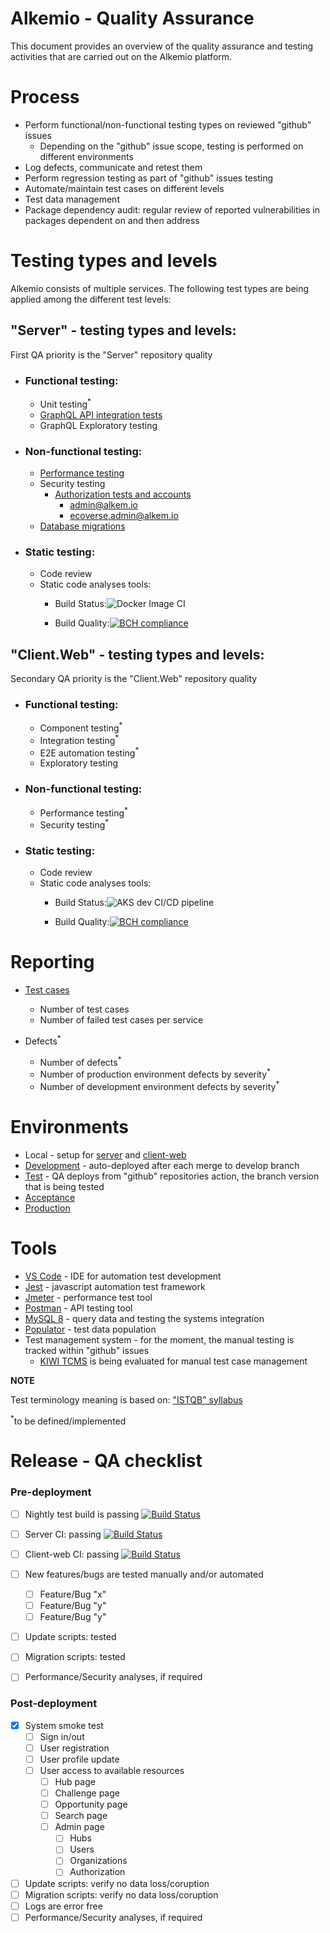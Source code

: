 # Alkemio - Quality Assurance

This document provides an overview of the quality assurance and testing activities that are carried out on the Alkemio platform.

# Process
 
- Perform functional/non-functional testing types on reviewed "github" issues
    - Depending on the "github" issue scope, testing is performed on different environments 
- Log defects, communicate  and retest them
- Perform regression testing as part of "github" issues testing
- Automate/maintain test cases on different levels
- Test data management
- Package dependency audit: regular review of reported vulnerabilities in packages dependent on and then address


# Testing types and levels

Alkemio consists of multiple services. The following test types are being applied among the different test levels:

## "Server" - testing types and levels:

First QA priority is the "Server" repository quality

- ### Functional testing: 
    - Unit testing<sup>*</sup>
    - [GraphQL API integration tests](https://github.com/alkem-io/server-api-tests/tree/develop/test/functional)
    - GraphQL Exploratory testing
        
- ### Non-functional testing:
    - [Performance testing](https://github.com/alkem-io/server-api-tests/tree/develop/test/non-functional/performance)
    - Security testing
         - [Authorization tests and accounts](https://github.com/alkem-io/server-api-tests/tree/develop/test/non-functional/auth)
              - admin@alkem.io
              - ecoverse.admin@alkem.io
    - [Database migrations](https://github.com/alkem-io/server/develop/README.md)

- ### Static testing:
    - Code review
    - Static code analyses tools:
        - Build Status:![Docker Image CI](https://github.com/alkem-io/server/workflows/Docker%20Image%20CI/badge.svg?branch=master)

        - Build Quality:[![BCH compliance](https://bettercodehub.com/edge/badge/Alkemio/Server?branch=develop)](https://bettercodehub.com/)
 
## "Client.Web" - testing types and levels:

Secondary QA priority is the "Client.Web" repository quality

- ### Functional testing: 
    - Component testing<sup>*</sup>
    - Integration testing<sup>*</sup>
    - E2E automation testing<sup>*</sup>
    - Exploratory testing
        
- ### Non-functional testing:
    - Performance testing<sup>*</sup>
    - Security testing<sup>*</sup>

- ### Static testing:
    - Code review
    - Static code analyses tools:
        - Build Status:![AKS dev CI/CD pipeline](https://github.com/alkem-io/Client.Web/workflows/AKS%20dev%20CI/CD%20pipeline/badge.svg?branch=develop)

        - Build Quality:[![BCH compliance](https://bettercodehub.com/edge/badge/Alkemio/Client.Web?branch=develop)](https://bettercodehub.com/)

# Reporting
 
- [Test cases](https://app.travis-ci.com/github/alkem-io/server-api-tests)

    - Number of test cases
    - Number of failed test cases per service

- Defects<sup>*</sup>

    - Number of defects<sup>*</sup>
    - Number of production environment defects by severity<sup>*</sup>
    - Number of development environment defects by severity<sup>*</sup>

# Environments
- Local - setup for [server](https://github.com/alkem-io/server) and [client-web](https://github.com/alkem-io/client-web)
- [Development](https://dev.alkem.io/) - auto-deployed after each merge to develop branch
- [Test](https://test.alkem.io/) - QA deploys from "github" repositories action, the branch version that is being tested
- [Acceptance](https://acc.alkem.io/) 
- [Production](https://hub.alkem.io/) 

# Tools
- [VS Code](https://code.visualstudio.com/) - IDE for automation test development
- [Jest](https://jestjs.io/) - javascript automation test framework
- [Jmeter](https://jmeter.apache.org/) - performance test tool 
- [Postman](https://www.postman.com/) - API testing tool
- [MySQL 8](https://dev.mysql.com/doc/relnotes/mysql/8.0/en/) - query data and testing the systems integration
- [Populator](https://github.com/alkem-io/Populator) - test data population
- Test management system - for the moment, the manual testing is tracked within "github" issues
    - [KIWI TCMS](https://kiwitcms.org/features/) is being evaluated for manual test case management

**NOTE**

Test terminology meaning is based on: ["ISTQB" syllabus](https://www.istqb.org/downloads/send/69-2019-advanced-level-test-analyst/303-advanced-level-syllabus-2019-1-test-analyst.html)

<sup>*</sup>to be defined/implemented

# Release - QA checklist

### Pre-deployment

- [ ] Nightly test build is passing    [![Build Status](https://app.travis-ci.com/alkem-io/server-api-tests.svg?branch=develop)](https://app.travis-ci.com/alkem-io/server-api-tests)
- [ ] Server CI: passing  [![Build Status](https://app.travis-ci.com/alkem-io/server.svg?branch=develop)](https://app.travis-ci.com/alkem-io/server)
- [ ] Client-web CI: passing [![Build Status](https://app.travis-ci.com/alkem-io/client-web.svg?branch=develop)](https://app.travis-ci.com/alkem-io/client-web)
- [ ] New features/bugs are tested manually and/or automated
  - [ ] Feature/Bug "x"
  - [ ] Feature/Bug "y"
  - [ ] Feature/Bug "y"
- [ ] Update scripts: tested
- [ ] Migration scripts: tested
- [ ] Performance/Security analyses, if required


### Post-deployment

- [x] System smoke test
  - [ ] Sign in/out
  - [ ] User registration
  - [ ] User profile update
  - [ ] User access to available resources
    - [ ] Hub page
    - [ ] Challenge page
    - [ ] Opportunity page
    - [ ] Search page
    - [ ] Admin page
      - [ ] Hubs
      - [ ] Users
      - [ ] Organizations
      - [ ] Authorization
- [ ] Update scripts: verify no data loss/coruption
- [ ] Migration scripts: verify no data loss/coruption
- [ ] Logs are error free
- [ ] Performance/Security analyses, if required
